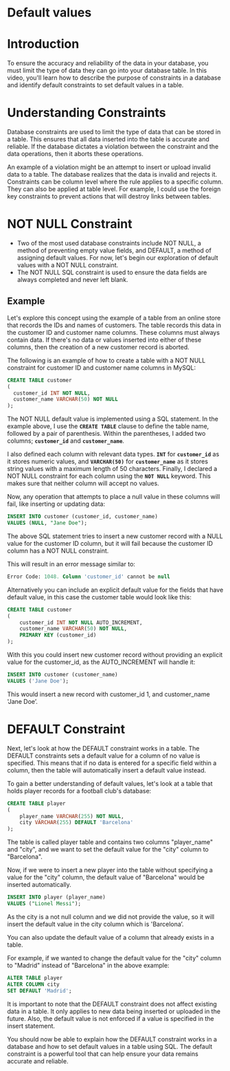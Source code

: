 # Default values

# Introduction

To ensure the accuracy and reliability of the data in your database, you must limit the type of data they can go into your database table. In this video, you'll learn how to describe the purpose of constraints in a database and identify default constraints to set default values in a table.

# **Understanding Constraints**

Database constraints are used to limit the type of data that can be stored in a table. This ensures that all data inserted into the table is accurate and reliable. If the database dictates a violation between the constraint and the data operations, then it aborts these operations.

An example of a violation might be an attempt to insert or upload invalid data to a table. The database realizes that the data is invalid and rejects it. Constraints can be column level where the rule applies to a specific column. They can also be applied at table level. For example, I could use the foreign key constraints to prevent actions that will destroy links between tables.

# NOT NULL Constraint

- Two of the most used database constraints include NOT NULL, a method of preventing empty value fields, and DEFAULT, a method of assigning default values. For now, let's begin our exploration of default values with a NOT NULL constraint.
- The NOT NULL SQL constraint is used to ensure the data fields are always completed and never left blank.

## Example

Let's explore this concept using the example of a table from an online store that records the IDs and names of customers. The table records this data in the customer ID and customer name columns. These columns must always contain data. If there's no data or values inserted into either of these columns, then the creation of a new customer record is aborted.

The following is an example of how to create a table with a NOT NULL constraint for customer ID and customer name columns in MySQL:

```sql
CREATE TABLE customer
(
  customer_id INT NOT NULL,
  customer_name VARCHAR(50) NOT NULL
);
```

The NOT NULL default value is implemented using a SQL statement. In the example above, I use the **`CREATE TABLE`** clause to define the table name, followed by a pair of parenthesis. Within the parentheses, I added two columns; **`customer_id`** and **`customer_name`**. 

I also defined each column with relevant data types. **`INT`** for **`customer_id`** as it stores numeric values, and **`VARCHAR(50)`** for **`customer_name`** as it stores string values with a maximum length of 50 characters. Finally, I declared a NOT NULL constraint for each column using the **`NOT NULL`** keyword. This makes sure that neither column will accept no values.

Now, any operation that attempts to place a null value in these columns will fail, like inserting or updating data:

```sql
INSERT INTO customer (customer_id, customer_name)
VALUES (NULL, "Jane Doe");
```

The above SQL statement tries to insert a new customer record with a NULL value for the customer ID column, but it will fail because the customer ID column has a NOT NULL constraint.

This will result in an error message similar to:

```sql
Error Code: 1048. Column 'customer_id' cannot be null
```

Alternatively you can include an explicit default value for the fields that have default value, in this case the customer table would look like this:

```sql
CREATE TABLE customer 
(
    customer_id INT NOT NULL AUTO_INCREMENT,
    customer_name VARCHAR(50) NOT NULL,
    PRIMARY KEY (customer_id)
);
```

With this you could insert new customer record without providing an explicit value for the customer_id, as the AUTO_INCREMENT will handle it:

```sql
INSERT INTO customer (customer_name)
VALUES ('Jane Doe');
```

This would insert a new record with customer_id 1, and customer_name 'Jane Doe’.

# DEFAULT Constraint

Next, let's look at how the DEFAULT constraint works in a table. The DEFAULT constraints sets a default value for a column of no value is specified. This means that if no data is entered for a specific field within a column, then the table will automatically insert a default value instead. 

To gain a better understanding of default values, let's look at a table that holds player records for a football club's database:

```sql
CREATE TABLE player 
(
    player_name VARCHAR(255) NOT NULL,
    city VARCHAR(255) DEFAULT 'Barcelona'
);
```

The table is called player table and contains two columns "player_name" and "city", and we want to set the default value for the "city" column to "Barcelona". 

Now, if we were to insert a new player into the table without specifying a value for the "city" column, the default value of "Barcelona" would be inserted automatically.

```sql
INSERT INTO player (player_name)
VALUES ("Lionel Messi");
```

As the city is a not null column and we did not provide the value, so it will insert the default value in the city column which is 'Barcelona’.

You can also update the default value of a column that already exists in a table. 

For example, if we wanted to change the default value for the "city" column to "Madrid" instead of "Barcelona" in the above example:

```sql
ALTER TABLE player
ALTER COLUMN city
SET DEFAULT 'Madrid';
```

It is important to note that the DEFAULT constraint does not affect existing data in a table. It only applies to new data being inserted or uploaded in the future. Also, the default value is not enforced if a value is specified in the insert statement.

You should now be able to explain how the DEFAULT constraint works in a database and how to set default values in a table using SQL. The default constraint is a powerful tool that can help ensure your data remains accurate and reliable.